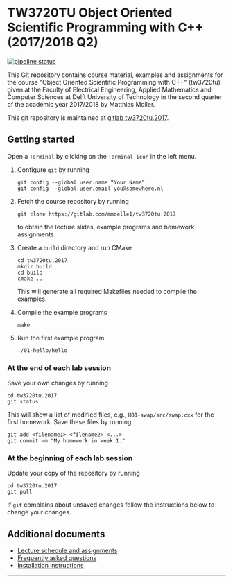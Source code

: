 # TW3720TU Object Oriented Scientific Programming with C++ (2017/2018 Q2)

[![pipeline status](https://gitlab.com/mmoelle1/tw3720tu.2017/badges/master/pipeline.svg)](https://gitlab.com/mmoelle1/tw3720tu.2017/commits/master)

This Git repository contains course material, examples and assignments
for the course "Object Oriented Scientific Programming with C++"
(tw3720tu) given at the Faculty of Electrical Engineering, Applied
Mathematics and Computer Sciences at Delft University of Technology in
the second quarter of the academic year 2017/2018 by Matthias Moller.

This git repository is maintained at [gitlab tw3720tu.2017].

## Getting started

Open a `Terminal` by clicking on the `Terminal icon` in the left menu.

1. Configure `git` by running
   ```
   git config --global user.name “Your Name“
   git config --global user.email you@somewhere.nl
   ```
2. Fetch the course repository by running
   ```
   git clone https://gitlab.com/mmoelle1/tw3720tu.2017
   ```
   to obtain the lecture slides, example programs and homework assignments.
   
3. Create a `build` directory and run CMake
   ```
   cd tw3720tu.2017
   mkdir build
   cd build
   cmake ..
   ```
   This will generate all required Makefiles needed to compile the examples.
   
4. Compile the example programs
   ```
   make
   ```
   
5. Run the first example program
   ```
   ./01-hello/hello
   ```

### At the end of each lab session

Save your own changes by running
```
cd tw3720tu.2017
git status
```
This will show a list of modified files, e.g., `H01-swap/src/swap.cxx`
for the first homework. Save these files by running
```
git add <filename1> <filename2> <...>
git commit -m "My homework in week 1."
```

### At the beginning of each lab session

Update your copy of the repository by running
```
cd tw3720tu.2017
git pull
```
If `git` complains about unsaved changes follow the instructions below
to change your changes.

## Additional documents
-  [Lecture schedule and assignments](SCHEDULE.md)
-  [Frequently asked questions](FAQ.md)
-  [Installation instructions](INSTALL.md)

---

[gitlab tw3720tu.2017]: https://gitlab.com/mmoelle1/tw3720tu.2017.git
